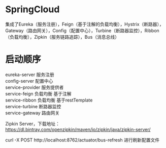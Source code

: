 # SpringCloud
集成了Eureka（服务注册），Feign（基于注解的负载均衡），Hystrix（断路器），Gateway（路由网关），Config（配置中心），Turbine（断路器监控），Ribbon（负载均衡），Zipkin（服务链路追踪），Bus（消息总线）


# 启动顺序
eureka-server 服务注册  
config-server 配置中心  
service-provider 服务提供者  
service-feign 负载均衡 基于注解  
service-ribbon 负载均衡 基于restTemplate  
service-turbine 断路器监控  
service-gateway 路由网关  


Zipkin Server，下载地址：https://dl.bintray.com/openzipkin/maven/io/zipkin/java/zipkin-server/  

curl -X POST http://localhost:8762/actuator/bus-refresh 进行刷新配置文件
